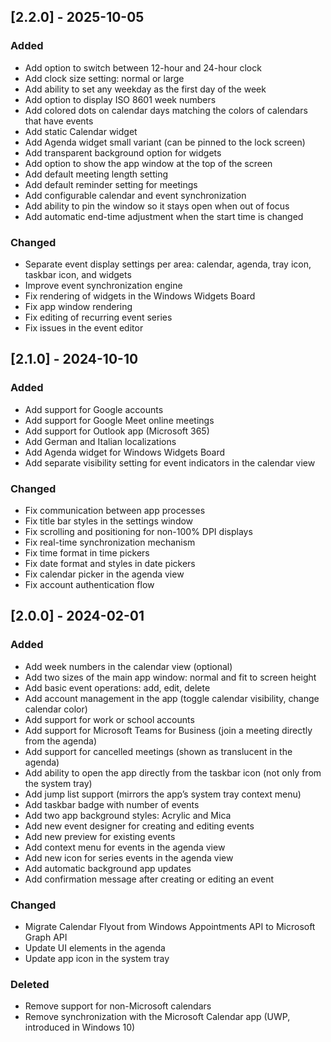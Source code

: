 ## [2.2.0] - 2025-10-05

### Added
- Add option to switch between 12-hour and 24-hour clock
- Add clock size setting: normal or large
- Add ability to set any weekday as the first day of the week
- Add option to display ISO 8601 week numbers
- Add colored dots on calendar days matching the colors of calendars that have events
- Add static Calendar widget
- Add Agenda widget small variant (can be pinned to the lock screen)
- Add transparent background option for widgets
- Add option to show the app window at the top of the screen
- Add default meeting length setting
- Add default reminder setting for meetings
- Add configurable calendar and event synchronization
- Add ability to pin the window so it stays open when out of focus
- Add automatic end-time adjustment when the start time is changed

### Changed
- Separate event display settings per area: calendar, agenda, tray icon, taskbar icon, and widgets
- Improve event synchronization engine
- Fix rendering of widgets in the Windows Widgets Board
- Fix app window rendering
- Fix editing of recurring event series
- Fix issues in the event editor


## [2.1.0] - 2024-10-10
### Added
- Add support for Google accounts
- Add support for Google Meet online meetings
- Add support for Outlook app (Microsoft 365)
- Add German and Italian localizations
- Add Agenda widget for Windows Widgets Board
- Add separate visibility setting for event indicators in the calendar view

### Changed
- Fix communication between app processes
- Fix title bar styles in the settings window
- Fix scrolling and positioning for non-100% DPI displays
- Fix real-time synchronization mechanism
- Fix time format in time pickers
- Fix date format and styles in date pickers
- Fix calendar picker in the agenda view
- Fix account authentication flow


## [2.0.0] - 2024-02-01
### Added
- Add week numbers in the calendar view (optional)
- Add two sizes of the main app window: normal and fit to screen height
- Add basic event operations: add, edit, delete
- Add account management in the app (toggle calendar visibility, change calendar color)
- Add support for work or school accounts
- Add support for Microsoft Teams for Business (join a meeting directly from the agenda)
- Add support for cancelled meetings (shown as translucent in the agenda)
- Add ability to open the app directly from the taskbar icon (not only from the system tray)
- Add jump list support (mirrors the app’s system tray context menu)
- Add taskbar badge with number of events
- Add two app background styles: Acrylic and Mica
- Add new event designer for creating and editing events
- Add new preview for existing events
- Add context menu for events in the agenda view
- Add new icon for series events in the agenda view
- Add automatic background app updates
- Add confirmation message after creating or editing an event

### Changed
- Migrate Calendar Flyout from Windows Appointments API to Microsoft Graph API
- Update UI elements in the agenda
- Update app icon in the system tray

### Deleted
- Remove support for non-Microsoft calendars
- Remove synchronization with the Microsoft Calendar app (UWP, introduced in Windows 10)
